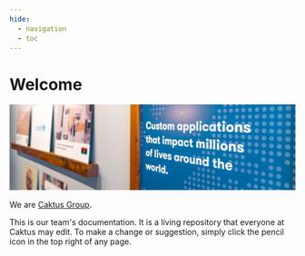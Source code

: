 ```yaml
---
hide:
  - navigation
  - toc
---
```


# Welcome

![Sharp Apps Now!](assets/images/DSC06509.jpg "We are Caktus Group")

We are [Caktus Group](https://www.caktusgroup.com/).

This is our team's documentation. It is a living repository that everyone at
Caktus may edit. To make a change or suggestion, simply click the pencil icon in
the top right of any page.
